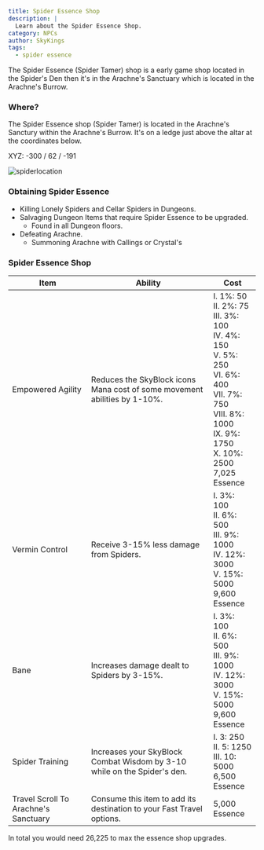 ```yaml {metadata}
title: Spider Essence Shop
description: |
  Learn about the Spider Essence Shop.
category: NPCs
author: SkyKings
tags:
  - spider essence
```

The Spider Essence (Spider Tamer) shop is a early game shop located in the Spider's Den then it's in the Arachne's
Sanctuary which is located in the Arachne's Burrow.

### Where?

The Spider Essence shop (Spider Tamer) is located in the Arachne's Sanctury within the Arachne's Burrow. It's on a ledge
just above the altar at the coordinates below.

XYZ: -300 / 62 / -191

![spiderlocation](/images/spider-essence/spideressence.png)

### Obtaining Spider Essence

- Killing Lonely Spiders and Cellar Spiders in Dungeons.
- Salvaging Dungeon Items that require Spider Essence to be upgraded.
    - Found in all Dungeon floors.
- Defeating Arachne.
    - Summoning Arachne with Callings or Crystal's

### Spider Essence Shop

| **Item**                             | **Ability**                                                               | **Cost**                                                                                                                                                               |
|--------------------------------------|---------------------------------------------------------------------------|------------------------------------------------------------------------------------------------------------------------------------------------------------------------|
| Empowered Agility                    | Reduces the SkyBlock icons Mana cost of some movement abilities by 1-10%. | I. 1%: 50<br>II. 2%: 75<br>III. 3%: 100<br>IV. 4%: 150<br>V. 5%: 250<br>VI. 6%: 400<br>VII. 7%: 750<br>VIII. 8%: 1000<br>IX. 9%: 1750<br>X. 10%: 2500<br>7,025 Essence |
| Vermin Control                       | Receive 3-15% less damage from Spiders.                                   | I. 3%: 100<br>II. 6%: 500<br>III. 9%: 1000<br>IV. 12%: 3000<br>V. 15%: 5000<br>9,600 Essence                                                                           |
| Bane                                 | Increases damage dealt to Spiders by 3-15%.                               | I. 3%: 100<br>II. 6%: 500<br>III. 9%: 1000<br>IV. 12%: 3000<br>V. 15%: 5000<br>9,600 Essence                                                                           |
| Spider Training                      | Increases your SkyBlock Combat Wisdom by 3-10 while on the Spider's den.  | I. 3: 250<br>II. 5: 1250<br>III. 10: 5000<br>6,500 Essence                                                                                                             |
| Travel Scroll To Arachne's Sanctuary | Consume this item to add its destination to your Fast Travel options.     | 5,000 Essence                                                                                                                                                          |

In total you would need 26,225 to max the essence shop upgrades.

